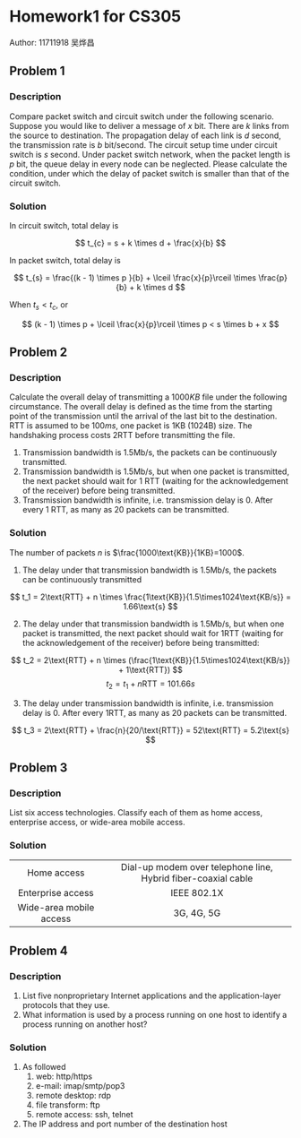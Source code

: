 # Homework1 for CS305

Author: 11711918 吴烨昌

## Problem 1

### Description

Compare packet switch and circuit switch under the following scenario. Suppose you would like to deliver a message of $x$ bit. There are $k$ links from the source to destination. The propagation delay of each link is $d$ second, the transmission rate is $b$ bit/second. The circuit setup time under circuit switch is $s$ second. Under packet switch network, when the packet length is $p$ bit, the queue delay in every node can be neglected. Please calculate the condition, under which the delay of packet switch is smaller than that of the circuit switch.

### Solution

In circuit switch, total delay is

$$
t_{c} = s + k \times d + \frac{x}{b}
$$

In packet switch, total delay is

$$
t_{s} = \frac{(k - 1) \times p }{b} + \lceil \frac{x}{p}\rceil \times \frac{p}{b} + k \times  d
$$

When $t_s < t_c$, or

$$
(k - 1) \times p  + \lceil \frac{x}{p}\rceil \times p < s \times b + x
$$

## Problem 2


### Description

Calculate the overall delay of transmitting a $1000KB$ file under the following circumstance. The overall delay is defined as the time from the starting point of the transmission until the arrival of the last bit to the destination. RTT is assumed to be $100ms$, one packet is 1KB (1024B) size. The handshaking process costs 2RTT before transmitting the file. 

1. Transmission bandwidth is 1.5Mb/s, the packets can be continuously transmitted.
2. Transmission bandwidth is 1.5Mb/s, but when one packet is transmitted, the next packet should wait for 1 RTT (waiting for the acknowledgement of the receiver) before being transmitted.
3. Transmission bandwidth is infinite, i.e. transmission delay is 0. After every 1 RTT, as many as 20 packets can be transmitted. 

### Solution

The number of packets $n$ is $\frac{1000\text{KB}}{1KB}=1000$.

1. The delay under that transmission bandwidth is 1.5Mb/s, the packets can be continuously transmitted

$$
t_1 = 2\text{RTT} + n \times \frac{1\text{KB}}{1.5\times1024\text{KB/s}} = 1.66\text{s}
$$

2. The delay under that transmission bandwidth is 1.5Mb/s, but when one packet is transmitted, the next packet should wait for 1RTT (waiting for the acknowledgement of the receiver) before being transmitted:

$$
t_2 = 2\text{RTT} + n \times (\frac{1\text{KB}}{1.5\times1024\text{KB/s}} + 1\text{RTT})
$$
$$
t_2 = t_1 + n\text{RTT} = 101.66s
$$

3. The delay under transmission bandwidth is infinite, i.e. transmission delay is 0. After every 1RTT, as many as 20 packets can be transmitted.

$$
t_3 = 2\text{RTT} + \frac{n}{20/\text{RTT}} = 52\text{RTT} = 5.2\text{s}
$$

## Problem 3

### Description

List six access technologies. Classify each of them as home access, enterprise access, or wide-area mobile access. 

### Solution

|                         |         |
| :---------------------: | :--:|
|       Home access       | Dial-up modem over telephone line, Hybrid fiber-coaxial cable |WLAN|
|    Enterprise access    | IEEE 802.1X|
| Wide-area mobile access | 3G, 4G, 5G|



## Problem 4
### Description
1. List five nonproprietary Internet applications and the application-layer protocols that they use.
2. What information is used by a process running on one host to identify a process running on another host? 
### Solution
1. As followed
	1. web: http/https
	2. e-mail: imap/smtp/pop3
	3. remote desktop: rdp
	4. file transform: ftp
	5. remote access: ssh, telnet
2. The IP address and port number of the destination host